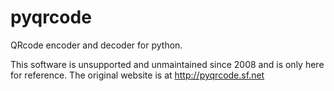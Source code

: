 # pyqrcode

QRcode encoder and decoder for python.

This software is unsupported and unmaintained since 2008 and is only here
for reference. The original website is at <http://pyqrcode.sf.net>
